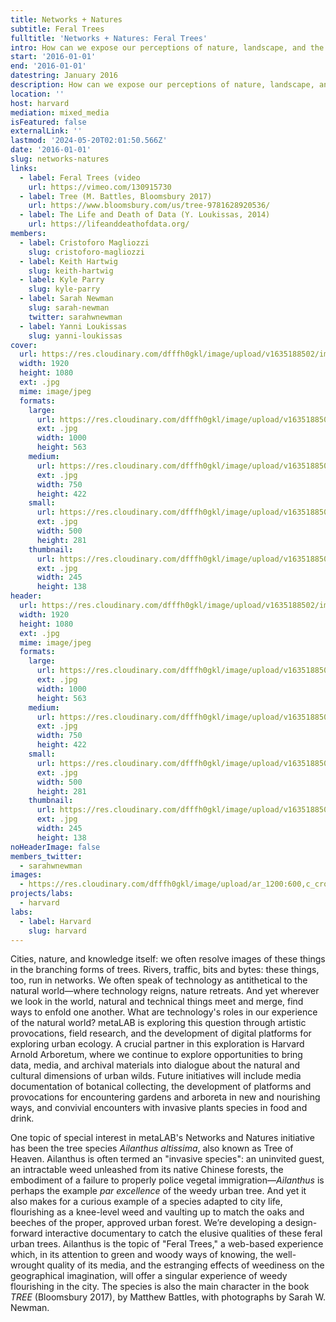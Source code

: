 ```yaml
---
title: Networks + Natures
subtitle: Feral Trees
fulltitle: 'Networks + Natures: Feral Trees'
intro: How can we expose our perceptions of nature, landscape, and the city as not natural but constructed? What perspectives on the contested biopolitics of the city are offered by invasive species and urban wilds?
start: '2016-01-01'
end: '2016-01-01'
datestring: January 2016
description: How can we expose our perceptions of nature, landscape, and the city as not natural but constructed? What perspectives on the contested biopolitics of the city…
location: ''
host: harvard
mediation: mixed_media
isFeatured: false
externalLink: ''
lastmod: '2024-05-20T02:01:50.566Z'
date: '2016-01-01'
slug: networks-natures
links:
  - label: Feral Trees (video
    url: https://vimeo.com/130915730
  - label: Tree (M. Battles, Bloomsbury 2017)
    url: https://www.bloomsbury.com/us/tree-9781628920536/
  - label: The Life and Death of Data (Y. Loukissas, 2014)
    url: https://lifeanddeathofdata.org/
members:
  - label: Cristoforo Magliozzi
    slug: cristoforo-magliozzi
  - label: Keith Hartwig
    slug: keith-hartwig
  - label: Kyle Parry
    slug: kyle-parry
  - label: Sarah Newman
    slug: sarah-newman
    twitter: sarahwnewman
  - label: Yanni Loukissas
    slug: yanni-loukissas
cover:
  url: https://res.cloudinary.com/dfffh0gkl/image/upload/v1635188502/img0_28d1a9b527.jpg
  width: 1920
  height: 1080
  ext: .jpg
  mime: image/jpeg
  formats:
    large:
      url: https://res.cloudinary.com/dfffh0gkl/image/upload/v1635188503/large_img0_28d1a9b527.jpg
      ext: .jpg
      width: 1000
      height: 563
    medium:
      url: https://res.cloudinary.com/dfffh0gkl/image/upload/v1635188503/medium_img0_28d1a9b527.jpg
      ext: .jpg
      width: 750
      height: 422
    small:
      url: https://res.cloudinary.com/dfffh0gkl/image/upload/v1635188503/small_img0_28d1a9b527.jpg
      ext: .jpg
      width: 500
      height: 281
    thumbnail:
      url: https://res.cloudinary.com/dfffh0gkl/image/upload/v1635188502/thumbnail_img0_28d1a9b527.jpg
      ext: .jpg
      width: 245
      height: 138
header:
  url: https://res.cloudinary.com/dfffh0gkl/image/upload/v1635188502/img0_28d1a9b527.jpg
  width: 1920
  height: 1080
  ext: .jpg
  mime: image/jpeg
  formats:
    large:
      url: https://res.cloudinary.com/dfffh0gkl/image/upload/v1635188503/large_img0_28d1a9b527.jpg
      ext: .jpg
      width: 1000
      height: 563
    medium:
      url: https://res.cloudinary.com/dfffh0gkl/image/upload/v1635188503/medium_img0_28d1a9b527.jpg
      ext: .jpg
      width: 750
      height: 422
    small:
      url: https://res.cloudinary.com/dfffh0gkl/image/upload/v1635188503/small_img0_28d1a9b527.jpg
      ext: .jpg
      width: 500
      height: 281
    thumbnail:
      url: https://res.cloudinary.com/dfffh0gkl/image/upload/v1635188502/thumbnail_img0_28d1a9b527.jpg
      ext: .jpg
      width: 245
      height: 138
noHeaderImage: false
members_twitter:
  - sarahwnewman
images:
  - https://res.cloudinary.com/dfffh0gkl/image/upload/ar_1200:600,c_crop/c_limit,h_1200,w_600/v1635188502/img0_28d1a9b527.jpg
projects/labs:
  - harvard
labs:
  - label: Harvard
    slug: harvard
---
```

Cities, nature, and knowledge itself: we often resolve  images of these things in the branching forms of trees. Rivers, traffic, bits and bytes: these things, too, run in networks. We often speak of technology as antithetical to the natural world—where technology reigns, nature retreats. And yet wherever we look in the world, natural and technical things meet and merge, find ways to enfold one another. What are technology's roles in our experience of the natural world? metaLAB is exploring this question through artistic provocations, field research, and the development of digital platforms for exploring urban ecology. A crucial partner in this exploration is Harvard Arnold Arboretum, where we continue to explore opportunities to bring data, media, and archival materials into dialogue about the natural and cultural dimensions of urban wilds. Future initiatives will include media documentation of botanical collecting, the development of platforms and provocations for encountering gardens and arboreta in new and nourishing ways, and convivial encounters with invasive plants species in food and drink.

One topic of special interest in metaLAB's Networks and Natures initiative has been the tree species <em>Ailanthus altissima</em>, also known as Tree of Heaven. Ailanthus is often termed an "invasive species": an uninvited guest, an intractable weed unleashed from its native Chinese forests, the embodiment of a failure to properly police vegetal immigration—<em>Ailanthus</em> is perhaps the example <em>par excellence</em> of the weedy urban tree. And yet it also makes for a curious example of a species adapted to city life, flourishing as a knee-level weed and vaulting up to match the oaks and beeches of the proper, approved urban forest. We’re developing a design-forward interactive documentary to catch the elusive qualities of these feral urban trees. Ailanthus is the topic of "Feral Trees," a web-based experience which, in its attention to green and woody ways of knowing, the well-wrought quality of its media, and the estranging effects of weediness on the geographical imagination, will offer a singular experience of weedy flourishing in the city. The species is also the main character in the book <em>TREE</em> (Bloomsbury 2017), by Matthew Battles, with photographs by Sarah W. Newman.